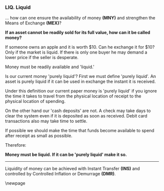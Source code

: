 
### LIQ. Liquid

... how can one ensure the availability of money **(MNY)** and strengthen the Means of Exchange **(MEX)**?


**If an asset cannot be readily sold for its full value, how can it be called money?**

If someone owns an apple and it is worth $10.  Can he exchange it for $10?  Only if the market is liquid. If there is only one buyer he may demand a lower price if the seller is desperate.

Money must be readily available and 'liquid.'

Is our current money 'purely liquid'?  First we must define 'purely liquid'.  An asset is purely liquid if it can be used in exchange the instant it is received.

Under this definition our current paper money is 'purely liquid' if you ignore the time it takes to travel from the physical location of receipt to the physical location of spending.

On the other hand our 'cash deposits' are not.  A check may take days to clear the system even if it is deposited as soon as received.  Debit card transactions also may take time to settle.

If possible we should make the time that funds become available to spend after receipt as small as possible.


Therefore:

**Money must be liquid.  If it can be 'purely liquid' make it so.**

----------

Liquidity of money can be achieved with Instant Transfer **(INS)** and controlled by Controlled Inflation or Demurrage **(DMR)**.

\newpage
